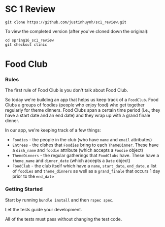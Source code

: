 # SC 1 Review

```
git clone https://github.com/justinhuynh/sc1_review.git
```

To view the completed version (after you've cloned down the original):

```
cd spring16_sc1_review
git checkout clinic
```

# Food Club

### Rules

The first rule of Food Club is you don't talk about Food Club.

So today we're building an app that helps us keep track of a `FoodClub`. Food Clubs a groups of foodies (people who enjoy food) who get together regularly for theme dinners. Food Clubs span a certain time period (i.e., they have a start date and an end date) and they wrap up with a grand finale dinner.

In our app, we're keeping track of a few things:

* `Foodies` - the people in the club (who have `name` and `email` attributes)
* `Entrees` - the dishes that `Foodies` bring to each `ThemeDinner`. These have a `dish_name` and `foodie` attribute (which accepts a `Foodie` object)
* `ThemeDinners` - the regular gatherings that `FoodClubs` have. These have a `theme_name` and `dinner_date` (which accepts a `Date` object)
* `FoodClub` - the club itself which have a `name`, `start_date`, `end_date`, a list of `foodies` and `theme_dinners` as well as a `grand_finale` that occurs 1 day prior to the `end_date`

### Getting Started

Start by running `bundle install` and then `rspec spec`.

Let the tests guide your development.

All of the tests must pass without changing the test code.
